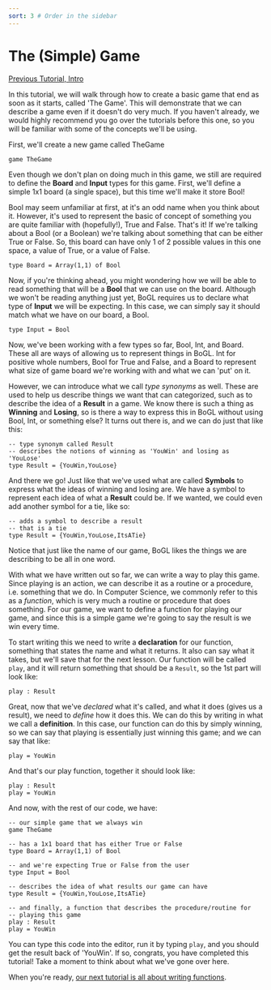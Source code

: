 ```yaml
---
sort: 3 # Order in the sidebar
---
```

 
# The (Simple) Game

[Previous Tutorial, Intro](Intro)

In this tutorial, we will walk through how to create a basic game that end as soon as it starts, called 'The Game'. This will demonstrate that we can describe a game even if it doesn't do very much. If you haven't already, we would highly recommend you go over the tutorials before this one, so you will be familiar with some of the concepts we'll be using.

First, we'll create a new game called TheGame
```
game TheGame
```

Even though we don't plan on doing much in this game, we still are required to define the **Board** and **Input** types for this game. First, we'll define a simple 1x1 board (a single space), but this time we'll make it store Bool!

Bool may seem unfamiliar at first, at it's an odd name when you think about it. However, it's used to represent the basic of concept of something you are quite familiar with (hopefully!), True and False. That's it! If we're talking about a Bool (or a Boolean) we're talking about something that can be either True or False. So, this board can have only 1 of 2 possible values in this one space, a value of True, or a value of False.
```
type Board = Array(1,1) of Bool
```

Now, if you're thinking ahead, you might wondering how we will be able to read something that will be a **Bool** that we can use on the board. Although we won't be reading anything just yet, BoGL requires us to declare what type of **Input** we will be expecting. In this case, we can simply say it should match what we have on our board, a Bool.
```
type Input = Bool
```

Now, we've been working with a few types so far, Bool, Int, and Board. These all are ways of allowing us to represent things in BoGL. Int for positive whole numbers, Bool for True and False, and a Board to represent what size of game board we're working with and what we can 'put' on it.

However, we can introduce what we call *type synonyms* as well. These are used to help us describe things we want that can categorized, such as to describe the idea of a **Result** in a game. We know there is such a thing as **Winning** and **Losing**, so is there a way to express this in BoGL without using Bool, Int, or something else? It turns out there is, and we can do just that like this:
```
-- type synonym called Result
-- describes the notions of winning as 'YouWin' and losing as 'YouLose'
type Result = {YouWin,YouLose}
```
And there we go! Just like that we've used what are called **Symbols** to express what the ideas of winning and losing are. We have a symbol to represent each idea of what a **Result** could be. If we wanted, we could even add another symbol for a tie, like so:
```
-- adds a symbol to describe a result
-- that is a tie
type Result = {YouWin,YouLose,ItsATie}
```
Notice that just like the name of our game, BoGL likes the things we are describing to be all in one word.

With what we have written out so far, we can write a way to play this game. Since playing is an action, we can describe it as a routine or a procedure, i.e. something that we do. In Computer Science, we commonly refer to this as a *function*, which is very much a routine or procedure that does something. For our game, we want to define a function for playing our game, and since this is a simple game we're going to say the result is we win every time.

To start writing this we need to write a **declaration** for our function, something that states the name and what it returns. It also can say what it takes, but we'll save that for the next lesson. Our function will be called `play`, and it will return something that should be a `Result`, so the 1st part will look like:
```
play : Result
```
Great, now that we've *declared* what it's called, and what it does (gives us a result), we need to *define* how it does this. We can do this by writing in what we call a **definition**. In this case, our function can do this by simply winning, so we can say that playing is essentially just winning this game; and we can say that like:
```
play = YouWin
```

And that's our play function, together it should look like:
```
play : Result
play = YouWin
```

And now, with the rest of our code, we have:
```
-- our simple game that we always win
game TheGame

-- has a 1x1 board that has either True or False
type Board = Array(1,1) of Bool

-- and we're expecting True or False from the user
type Input = Bool

-- describes the idea of what results our game can have
type Result = {YouWin,YouLose,ItsATie}

-- and finally, a function that describes the procedure/routine for
-- playing this game
play : Result
play = YouWin
```

You can type this code into the editor, run it by typing `play`, and you should get the result back of 'YouWin'. If so, congrats, you have completed this tutorial! Take a moment to think about what we've gone over here.

When you're ready, [our next tutorial is all about writing functions](Function).
